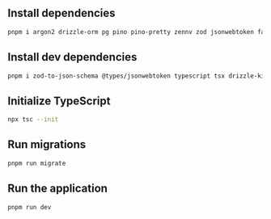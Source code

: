 ## Install dependencies

```bash
pnpm i argon2 drizzle-orm pg pino pino-pretty zennv zod jsonwebtoken fastify-zod fastify-guard fastify
```

## Install dev dependencies
```bash
pnpm i zod-to-json-schema @types/jsonwebtoken typescript tsx drizzle-kit @types/pg -D
```
## Initialize TypeScript
```bash
npx tsc --init
```

## Run migrations
```bash
pnpm run migrate
```

## Run the application
```bash
pnpm run dev
```